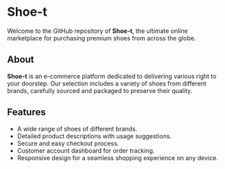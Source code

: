 # Shoe-t

Welcome to the GitHub repository of **Shoe-t**, the ultimate online marketplace for purchasing premium shoes from across the globe.

## About

**Shoe-t** is an e-commerce platform dedicated to delivering various right to your doorstep. Our selection includes a variety of shoes from different brands, carefully sourced and packaged to preserve their quality.

## Features

- A wide range of shoes of different brands.
- Detailed product descriptions with usage suggestions.
- Secure and easy checkout process.
- Customer account dashboard for order tracking.
- Responsive design for a seamless shopping experience on any device.
